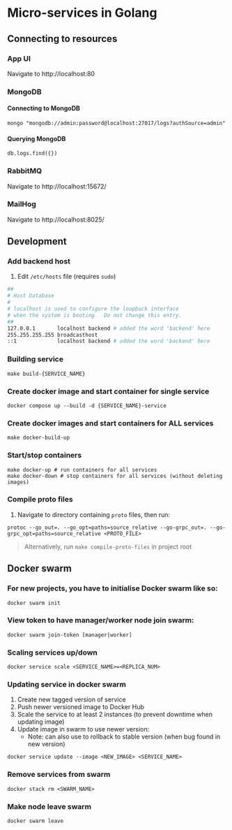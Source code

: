 # Micro-services in Golang

## Connecting to resources

### App UI

Navigate to http://localhost:80

### MongoDB

#### Connecting to MongoDB

```shell
mongo "mongodb://admin:password@localhost:27017/logs?authSource=admin"
```

#### Querying MongoDB

```shell
db.logs.find({})
```

### RabbitMQ

Navigate to http://localhost:15672/

### MailHog

Navigate to http://localhost:8025/

## Development

### Add backend host

1. Edit `/etc/hosts` file (requires `sudo`)

```bash
##
# Host Database
#
# localhost is used to configure the loopback interface
# when the system is booting.  Do not change this entry.
##
127.0.0.1       localhost backend # added the word 'backend' here
255.255.255.255 broadcasthost
::1             localhost backend # added the word 'backend' here
```

### Building service

```shell
make build-{SERVICE_NAME}
```

### Create docker image and start container for single service

```shell
docker compose up --build -d {SERVICE_NAME}-service
```

### Create docker images and start containers for ALL services

```shell
make docker-build-up
```

### Start/stop containers

```shell
make docker-up # run containers for all services
make docker-down # stop containers for all services (without deleting images)
```

### Compile proto files

1. Navigate to directory containing `proto` files, then run:

```shell
protoc --go_out=. --go_opt=paths=source_relative --go-grpc_out=. --go-grpc_opt=paths=source_relative <PROTO_FILE>
```

> Alternatively, run `make compile-proto-files` in project root

## Docker swarm

### For new projects, you have to initialise Docker swarm like so:

```shell
docker swarm init
```

### View token to have manager/worker node join swarm:

```shell
docker swarm join-token [manager|worker]
```

### Scaling services up/down

```shell
docker service scale <SERVICE_NAME>=<REPLICA_NUM>
```

### Updating service in docker swarm

1. Create new tagged version of service
2. Push newer versioned image to Docker Hub
3. Scale the service to at least 2 instances (to prevent downtime when updating image)
4. Update image in swarm to use newer version:
   * Note: can also use to rollback to stable version (when bug found in new version)
```shell
docker service update --image <NEW_IMAGE> <SERVICE_NAME>
```

### Remove services from swarm

```shell
docker stack rm <SWARM_NAME>
```

### Make node leave swarm

```shell
docker swarm leave
```